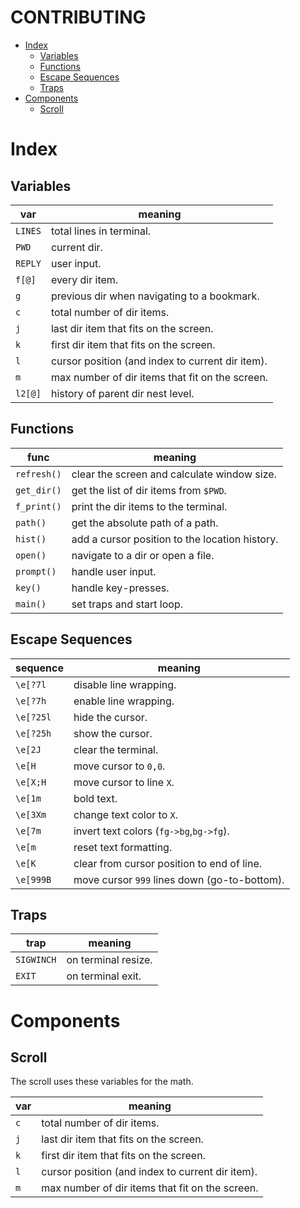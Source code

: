 # CONTRIBUTING

<!-- vim-markdown-toc GFM -->

* [Index](#index)
    * [Variables](#variables)
    * [Functions](#functions)
    * [Escape Sequences](#escape-sequences)
    * [Traps](#traps)
* [Components](#components)
    * [Scroll](#scroll)

<!-- vim-markdown-toc -->

# Index

## Variables

| var     | meaning |
| ------- | ------- |
| `LINES` | total lines in terminal. |
| `PWD`   | current dir.
| `REPLY` | user input.
| `f[@]`  | every dir item. |
| `g`     | previous dir when navigating to a bookmark. |
| `c`     | total number of dir items. |
| `j`     | last dir item that fits on the screen. |
| `k`     | first dir item that fits on the screen. |
| `l`     | cursor position (and index to current dir item). |
| `m`     | max number of dir items that fit on the screen. |
| `l2[@]` | history of parent dir nest level. |


## Functions

| func        | meaning |
| ----------- | ------- |
| `refresh()` | clear the screen and calculate window size. |
| `get_dir()` | get the list of dir items from `$PWD`. |
| `f_print()` | print the dir items to the terminal. |
| `path()`    | get the absolute path of a path. |
| `hist()`    | add a cursor position to the location history. |
| `open()`    | navigate to a dir or open a file. |
| `prompt()`  | handle user input. |
| `key()`     | handle key-presses. |
| `main()`    | set traps and start loop. |


## Escape Sequences

| sequence    | meaning |
| ----------- | ------- |
| `\e[?7l`    | disable line wrapping. |
| `\e[?7h`    | enable line wrapping. |
| `\e[?25l`   | hide the cursor. |
| `\e[?25h`   | show the cursor. |
| `\e[2J`     | clear the terminal. |
| `\e[H`      | move cursor to `0,0`. |
| `\e[X;H`    | move cursor to line `X`.
| `\e[1m`     | bold text. |
| `\e[3Xm`    | change text color to `X`. |
| `\e[7m`     | invert text colors (`fg->bg`,`bg->fg`). |
| `\e[m`      | reset text formatting. |
| `\e[K`      | clear from cursor position to end of line. |
| `\e[999B`   | move cursor `999` lines down (go-to-bottom). |

## Traps

| trap        | meaning |
| ----------- | ------- |
| `SIGWINCH`  | on terminal resize. |
| `EXIT`      | on terminal exit. |


# Components

## Scroll

The scroll uses these variables for the math.

| var     | meaning |
| ------- | ------- |
| `c`     | total number of dir items. |
| `j`     | last dir item that fits on the screen. |
| `k`     | first dir item that fits on the screen. |
| `l`     | cursor position (and index to current dir item). |
| `m`     | max number of dir items that fit on the screen. |
